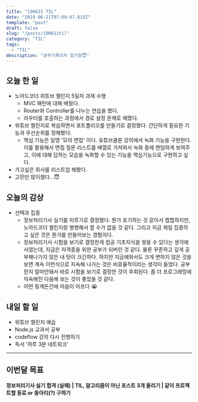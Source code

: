```yaml
---
title: "190621 TIL"
date: "2019-06-21T07:09:47.833Z"
template: "post"
draft: false
slug: "/posts/190621til"
category: "TIL"
tags:
  - "TIL"
description: "공부기록이자 일기장😇"
---
```


## 오늘 한 일

- 노마드코더 위튜브 챌린지 5일차 과제 수행
  - MVC 패턴에 대해 배웠다.
  - Router와 Controller를 나누는 연습을 했다.
  - 라우터를 호출하는 과정에서 경로 설정 문제로 헤맸다.
- 위튜브 챌린지로 복습하면서 포트폴리오를 만들기로 결정했다. 간단하게 필요한 기능과 우선순위를 정해봤다.
  - 핵심 기능은 일명 '모의 면접' 이다. 유튜브클론 강의에서 녹화 기능을 구현한다. 이를 활용해서 면접 질문 리스트를 배열로 가져와서 녹화 중에 랜덤하게 보여주고, 이에 대해 답하는 모습을 녹화할 수 있는 기능을 핵심기능으로 구현하고 싶다.
- 가고싶은 회사를 리스트업 해봤다.
- 고민만 많이했다...😇

## 오늘의 감상

- 선택과 집중
  - 정보처리기사 실기를 미루기로 결정했다. 뭔가 포기하는 것 같아서 찝찝하지만, 노마드코더 챌린지랑 병행해서 할 수가 없을 것 같다. 그리고 지금 제일 집중하고 싶은 것은 뭔가를 만들어보는 경험이다.
  - 정보처리기사 시험을 보기로 결정한게 컴공 기초지식을 쌓을 수 있다는 생각에서였는데, 지금은 자격증을 위한 공부가 되버린 것 같다. 물론 꾸준하고 깊게 공부해나가지 않은 내 탓이 크긴하다. 하지만 지금에와서도 크게 변하지 않은 것을 보면 계속 이런식으로 지속해 나가는 것은 비효율적이라는 생각이 들었다. 공부한지 얼마안돼서 바로 시험을 보기로 결정한 것이 후회된다. 좀 더 프로그래밍에 익숙해진 다음에 보는 것이 좋았을 것 같다.
  - 어떤 핑계든간에 마음이 아프다 😭

## 내일 할 일

- 위튜브 챌린지 예습
- Node.js 교과서 공부
- codeflow 강의 다시 진행하기
- 독서 '하루 3분 네트워크'

---

## 이번달 목표

**정보처리기사 실기 합격 (실패) | TIL, 알고리즘이 아닌 포스트 3개 올리기 | 같이 프로젝트할 동료 or 동아리(?) 구하기**